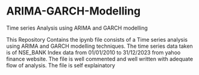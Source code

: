 # ARIMA-GARCH-Modelling
Time series Analysis using ARIMA and GARCH modelling


This Repository Contains the ipynb file consists of a Time series analysis using ARIMA and GARCH modelling techniques. 
The time series data taken is of NSE_BANK Index data from 01/01/2010 to 31/12/2023 from yahoo finance website.
The file is well commented and well written with adequate flow of analysis. The file is self explainatory
